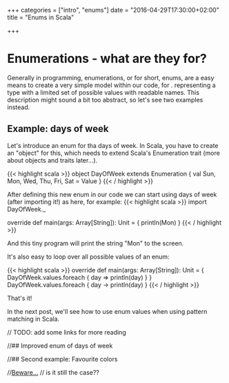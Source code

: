 +++
categories = ["intro", "enums"]
date = "2016-04-29T17:30:00+02:00"
title = "Enums in Scala"

+++

# Enumerations - what are they for?

Generally in programming, enumerations, or for short, enums,
are a easy means to create a very simple model within our code, for .
representing a type with a limited set of possible values with readable 
names.
This description might sound a bit too abstract, so 
let's see two examples instead.

## Example: days of week

Let's introduce an enum for tha days of week.
In Scala, you have to create an "object" for this, which 
needs to extend Scala's Enumeration trait (more about objects 
and traits later...).

{{< highlight scala >}}
object DayOfWeek extends Enumeration {
  val Sun, Mon, Wed, Thu, Fri, Sat = Value
}
{{< / highlight >}}

After defining this new enum in our code
we can start using days of week (after importing it!) as here, for example:
{{< highlight scala >}}
import DayOfWeek._

override def main(args: Array[String]): Unit = {
  println(Mon)
}
{{< / highlight >}}

And this tiny program will print the string "Mon" to the screen.

It's also easy to loop over all possible values of an enum:

{{< highlight scala >}}
override def main(args: Array[String]): Unit = {
  DayOfWeek.values.foreach { day => println(day) }
}
DayOfWeek.values.foreach { day -> println(day) }
{{< / highlight >}}

That's it!

In the next post, we'll see how to use enum values when using pattern matching in Scala.

// TODO: add some links for more reading

//## Improved enum of days of week

//## Second example: Favourite colors


//[Beware...](http://underscore.io/blog/posts/2014/09/03/enumerations.html)
// is it still the case??
